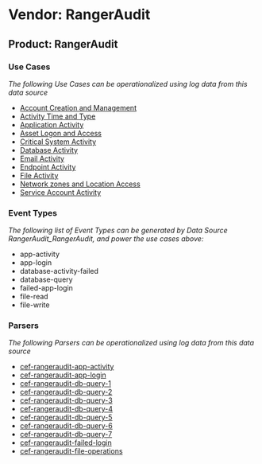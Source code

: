 Vendor: RangerAudit
===================
Product: RangerAudit
--------------------

### Use Cases

_The following Use Cases can be operationalized using log data from this data source_

* [Account Creation and Management](../UseCases/usecase_account_creation_and_management.md)
* [Activity Time  and Type](../UseCases/usecase_activity_time__and_type.md)
* [Application Activity](../UseCases/usecase_application_activity.md)
* [Asset Logon and Access](../UseCases/usecase_asset_logon_and_access.md)
* [Critical System Activity](../UseCases/usecase_critical_system_activity.md)
* [Database Activity](../UseCases/usecase_database_activity.md)
* [Email Activity](../UseCases/usecase_email_activity.md)
* [Endpoint Activity](../UseCases/usecase_endpoint_activity.md)
* [File Activity](../UseCases/usecase_file_activity.md)
* [Network zones and Location Access](../UseCases/usecase_network_zones_and_location_access.md)
* [Service Account Activity](../UseCases/usecase_service_account_activity.md)


### Event Types

_The following list of Event Types can be generated by Data Source RangerAudit_RangerAudit, and power the use cases above:_

- app-activity
- app-login
- database-activity-failed
- database-query
- failed-app-login
- file-read
- file-write


### Parsers

_The following Parsers can be operationalized using log data from this data source_

* [cef-rangeraudit-app-activity](../Parsers/parserContent_cef-rangeraudit-app-activity.md)
* [cef-rangeraudit-app-login](../Parsers/parserContent_cef-rangeraudit-app-login.md)
* [cef-rangeraudit-db-query-1](../Parsers/parserContent_cef-rangeraudit-db-query-1.md)
* [cef-rangeraudit-db-query-2](../Parsers/parserContent_cef-rangeraudit-db-query-2.md)
* [cef-rangeraudit-db-query-3](../Parsers/parserContent_cef-rangeraudit-db-query-3.md)
* [cef-rangeraudit-db-query-4](../Parsers/parserContent_cef-rangeraudit-db-query-4.md)
* [cef-rangeraudit-db-query-5](../Parsers/parserContent_cef-rangeraudit-db-query-5.md)
* [cef-rangeraudit-db-query-6](../Parsers/parserContent_cef-rangeraudit-db-query-6.md)
* [cef-rangeraudit-db-query-7](../Parsers/parserContent_cef-rangeraudit-db-query-7.md)
* [cef-rangeraudit-failed-login](../Parsers/parserContent_cef-rangeraudit-failed-login.md)
* [cef-rangeraudit-file-operations](../Parsers/parserContent_cef-rangeraudit-file-operations.md)
